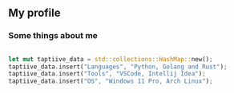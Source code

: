 ## My profile

### Some things about me

```rust

let mut taptiive_data = std::collections::HashMap::new();
taptiive_data.insert("Languages", "Python, Golang and Rust");
taptiive_data.insert("Tools", "VSCode, Intellij Idea");
taptiive_data.insert("OS", "Windows 11 Pro, Arch Linux");

```
